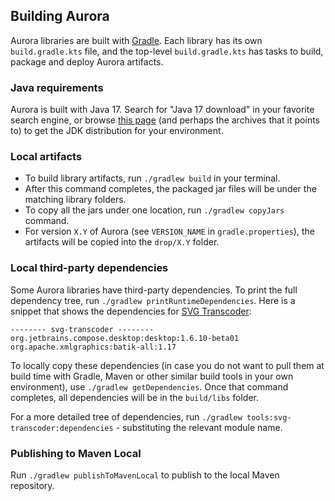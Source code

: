 ## Building Aurora

Aurora libraries are built with [Gradle](https://docs.gradle.org/). Each library has its own `build.gradle.kts` file, and the top-level `build.gradle.kts` has tasks to build, package and deploy Aurora artifacts.

### Java requirements

Aurora is built with Java 17. Search for "Java 17 download" in your favorite search engine, or browse [this page](https://www.oracle.com/technetwork/java/javase/downloads/index.html) (and perhaps the archives that it points to) to get the JDK distribution for your environment.

### Local artifacts

* To build library artifacts, run `./gradlew build` in your terminal. 
* After this command completes, the packaged jar files will be under the matching library folders. 
* To copy all the jars under one location, run `./gradlew copyJars` command. 
* For version `X.Y` of Aurora (see `VERSION_NAME` in `gradle.properties`), the artifacts will be copied into the `drop/X.Y` folder.

### Local third-party dependencies

Some Aurora libraries have third-party dependencies. To print the full dependency tree, run `./gradlew printRuntimeDependencies`. Here is a snippet that shows the dependencies for [SVG Transcoder](tools/svg-transcoder/svg-transcoder.md):

```
-------- svg-transcoder --------
org.jetbrains.compose.desktop:desktop:1.6.10-beta01
org.apache.xmlgraphics:batik-all:1.17
```

To locally copy these dependencies (in case you do not want to pull them at build time with Gradle, Maven or other similar build tools in your own environment), use `./gradlew getDependencies`. Once that command completes, all dependencies will be in the `build/libs` folder.

For a more detailed tree of dependencies, run `./gradlew tools:svg-transcoder:dependencies` - substituting the relevant module name.

### Publishing to Maven Local

Run `./gradlew publishToMavenLocal` to publish to the local Maven repository.
